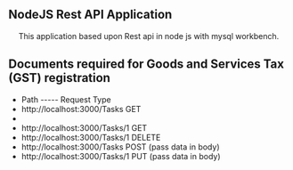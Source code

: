 ## NodeJS Rest API Application ##

<p align="center">
This application based upon Rest api in node js with mysql workbench.
</p>

## Documents required for Goods and Services Tax (GST) registration ##

<ul>
<li>Path -----	Request Type</li>
<li>http://localhost:3000/Tasks	GET <li>
<li>http://localhost:3000/Tasks/1	GET</li>
<li>http://localhost:3000/Tasks/1	DELETE</li>
<li>http://localhost:3000/Tasks	POST (pass data in body)</li>
<li>http://localhost:3000/Tasks/1	PUT (pass data in body)</li>
</ul>
